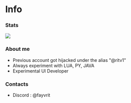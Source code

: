 # Info

### Stats
[![](https://github-readme-stats.vercel.app/api?username=fayvrit&show_icons=true&theme=transparent&hide=contribs,prs,issues)](https://github.com/fayvrit/github-readme-stats)

### About me
- Previous account got hijacked under the alias "@ritv1"
- Always experiment with LUA, PY, JAVA
- Experimental UI Developer

### Contacts
- Discord : @fayvrit
